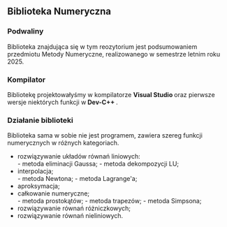 <h2> Biblioteka Numeryczna </h2>
<h3> Podwaliny </h3>
Biblioteka znajdująca się w tym reozytorium jest podsumowaniem przedmiotu Metody Numeryczne, realizowanego w semestrze letnim roku 2025. 
<h3> Kompilator </h3>
Bibliotekę projektowałyśmy w kompilatorze <b>Visual Studio </b> oraz pierwsze wersje niektórych funkcji w<b> Dev-C++ </b>.
<h3> Działanie biblioteki </h3>
Biblioteka sama w sobie nie jest programem, zawiera szereg funkcji numerycznych w różnych kategoriach.
<ul> 
<li> rozwiązywanie układów równań liniowych: </li>
     - metoda eliminacji Gaussa;
     - metoda dekompozycji LU;
<li> interpolacja; </li>
     - metoda Newtona;
     - metoda Lagrange'a;
<li> aproksymacja; </li>
<li> całkowanie numeryczne; </li>
     - metoda prostokątów;
     - metoda trapezów;
     - metoda Simpsona;
<li> rozwiązywanie równań różniczkowych; </li>
<li> rozwiązywanie równań nieliniowych. </li>
</ul>

